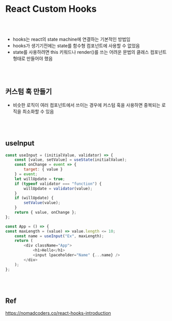 # React Custom Hooks


<br>
<br>


* hooks는 react의 state machine에 연결하는 기본적인 방법임
* hooks가 생기기전에는 state를 함수형 컴포넌트에 사용할 수 없었음
* state를 사용하려면 this 키워드나 render()를 쓰는 어려운 문법의 클래스 컴포넌트 형태로 만들어야 했음

<br>
<br>


## 커스텀 훅 만들기
* 비슷한 로직이 여러 컴포넌트에서 쓰이는 경우에 커스텀 훅을 사용하면 중복되는 로직을 최소화할 수 있음


<br>
<br>


## useInput
```javascript
const useInput = (initialValue, validator) => {
    const [value, setValue] = useState(initialValue);
    const onChange = event => {
	    target: { value }
    } = event;
    let willUpdate = true;
    if (typeof validator === "function") {
    	willUpdate = validator(value);
    }
    if (willUpdate) {
    	setValue(value);
    }
    return { value, onChange };
};

const App = () => {
const maxLength = (value) => value.length <= 10;
    const name = useInput("Ex", maxLength);
    return (
    	<div className="App">
    		<h1>Hello</h1>
    		<input lpaceholder="Name" {...name} />
    	</div>
    );
};
```


<br>
<br>


## Ref
https://nomadcoders.co/react-hooks-introduction
